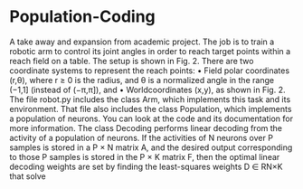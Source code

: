 # Population-Coding
A take away and expansion from academic project. The job is to train a robotic arm to control its joint angles in order to reach target points within a reach field on a table.
The setup is shown in Fig. 2. There are two coordinate systems to represent the reach points:
• Field polar coordinates (r,θ), where r ≥ 0 is the radius, and θ is a normalized angle in the range (−1,1] (instead of (−π,π]), and
• Worldcoordinates (x,y), as shown in Fig. 2. The file robot.py includes the class Arm, which implements this task and its environment.
That file also includes the class Population, which implements a population of neurons. You can look at the code and its documentation
for more information.
The class Decoding performs linear decoding from the activity of a population of
neurons. If the activities of N neurons over P samples is stored in a P × N matrix A, and the
desired output corresponding to those P samples is stored in the P × K matrix F, then the
optimal linear decoding weights are set by finding the least-squares weights D ∈ RN×K that
solve

